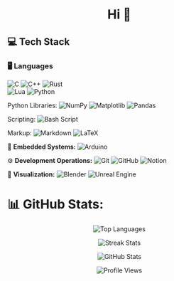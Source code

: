 <h1 align="center">Hi 👋</h1>

## 💻 Tech Stack  

### 🖥️ **Languages**  
![C](https://img.shields.io/badge/c-%2300599C.svg?style=for-the-badge&logo=c&logoColor=white) ![C++](https://img.shields.io/badge/c++-%2300599C.svg?style=for-the-badge&logo=c%2B%2B&logoColor=white) ![Rust](https://img.shields.io/badge/rust-%23000000.svg?style=for-the-badge&logo=rust&logoColor=white)  
![Lua](https://img.shields.io/badge/lua-%232C2D72.svg?style=for-the-badge&logo=lua&logoColor=white) ![Python](https://img.shields.io/badge/python-3670A0?style=for-the-badge&logo=python&logoColor=ffdd54)  

Python Libraries:
![NumPy](https://img.shields.io/badge/numpy-%23013243.svg?style=for-the-badge&logo=numpy&logoColor=white) ![Matplotlib](https://img.shields.io/badge/Matplotlib-%23ffffff.svg?style=for-the-badge&logo=Matplotlib&logoColor=black) ![Pandas](https://img.shields.io/badge/pandas-%23150458.svg?style=for-the-badge&logo=pandas&logoColor=white)  

Scripting:
![Bash Script](https://img.shields.io/badge/bash_script-%23121011.svg?style=for-the-badge&logo=gnu-bash&logoColor=white) 

Markup:
![Markdown](https://img.shields.io/badge/markdown-%23000000.svg?style=for-the-badge&logo=markdown&logoColor=white) ![LaTeX](https://img.shields.io/badge/latex-%23008080.svg?style=for-the-badge&logo=latex&logoColor=white)  

🔌 **Embedded Systems:**
![Arduino](https://img.shields.io/badge/-Arduino-00979D?style=for-the-badge&logo=Arduino&logoColor=white)  

⚙️ **Development Operations:**
![Git](https://img.shields.io/badge/git-%23F05033.svg?style=for-the-badge&logo=git&logoColor=white) ![GitHub](https://img.shields.io/badge/github-%23121011.svg?style=for-the-badge&logo=github&logoColor=white) ![Notion](https://img.shields.io/badge/Notion-%23000000.svg?style=for-the-badge&logo=notion&logoColor=white)  

🎨 **Visualization:**
![Blender](https://img.shields.io/badge/blender-%23F5792A.svg?style=for-the-badge&logo=blender&logoColor=white) ![Unreal Engine](https://img.shields.io/badge/unrealengine-%23313131.svg?style=for-the-badge&logo=unrealengine&logoColor=white)  


# 📊 GitHub Stats:
<p align="center">
  <img src="https://github-readme-stats.vercel.app/api/top-langs/?username=goncalotr&theme=chartreuse-dark&hide_border=true&include_all_commits=true&count_private=true&layout=donut-vertical&langs_count=8" alt="Top Languages" />
</p>

<p align="center">
  <img src="https://github-readme-streak-stats.herokuapp.com/?user=goncalotr&theme=chartreuse-dark&hide_border=true" alt="Streak Stats" />
</p>

<p align="center">
  <img src="https://github-readme-stats.vercel.app/api?username=goncalotr&theme=chartreuse-dark&hide_border=true&include_all_commits=true&count_private=true" alt="GitHub Stats" />
</p>

<p align="center">
  <img src="https://komarev.com/ghpvc/?username=goncalotr&label=Profile%20views&color=0e75b6&style=flat" alt="Profile Views" />
</p>


